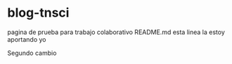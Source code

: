 # blog-tnsci
pagina de prueba para trabajo colaborativo
README.md
esta linea la estoy aportando yo















Segundo cambio
